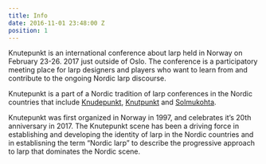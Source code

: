 ```yaml
---
title: Info
date: 2016-11-01 23:48:00 Z
position: 1
---
```


Knutepunkt is an international conference about larp held in Norway on February 23-26. 2017 just outside of Oslo. The conference is a participatory meeting place for larp designers and players who want to learn from and contribute to the ongoing Nordic larp discourse.

Knutepunkt is a part of a Nordic tradition of larp conferences in the Nordic countries that include [Knudepunkt](http://www.knudepunkt.org/), [Knutpunkt](http://knutpunkt.org/) and [Solmukohta](http://www.solmukohta.org/).

Knutepunkt was first organized in Norway in 1997, and celebrates it’s 20th anniversary in 2017. The Knutepunkt scene has been a driving force in establishing and developing the identity of larp in the Nordic countries and in establisning the term “Nordic larp” to describe the progressive approach to larp that dominates the Nordic scene.
